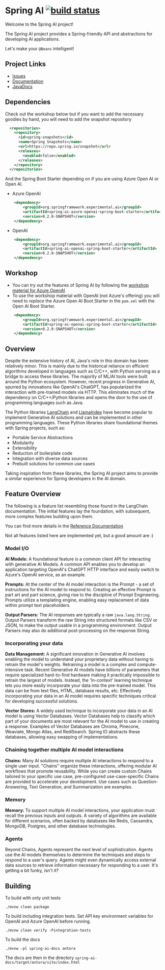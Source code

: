# Spring AI [![build status](https://github.com/spring-projects-experimental/spring-ai/actions/workflows/continuous-integration.yml/badge.svg)](https://github.com/spring-projects-experimental/spring-ai/actions/workflows/continuous-integration.yml)

Welcome to the Spring AI project!

The Spring AI project provides a Spring-friendly API and abstractions for developing AI applications.

Let's make your `@Beans` intelligent!


## Project Links

* [Issues](https://github.com/spring-projects-experimental/spring-ai/issues)
* [Documentation](https://docs.spring.io/spring-ai/reference/)
* [JavaDocs](https://docs.spring.io/spring-ai/docs/current-SNAPSHOT/)

## Dependencies

Check out the workshop below but if you want to add the necessary goodies by hand, you will need to add the snapshot repository

```xml
  <repositories>
    <repository>
      <id>spring-snapshots</id>
      <name>Spring Snapshots</name>
      <url>https://repo.spring.io/snapshot</url>
      <releases>
        <enabled>false</enabled>
      </releases>
    </repository>
  </repositories>
```

And the Spring Boot Starter depending on if you are using Azure Open AI or Open AI.

* Azure OpenAI
```xml
    <dependency>
        <groupId>org.springframework.experimental.ai</groupId>
        <artifactId>spring-ai-azure-openai-spring-boot-starter</artifactId>
        <version>0.2.0-SNAPSHOT</version>
    </dependency>
```

* OpenAI

```xml
    <dependency>
        <groupId>org.springframework.experimental.ai</groupId>
        <artifactId>spring-ai-openai-spring-boot-starter</artifactId>
        <version>0.2.0-SNAPSHOT</version>
    </dependency>
```

## Workshop

* You can try out the features of Spring AI by following the [workshop material for Azure OpenAI](https://github.com/markpollack/spring-ai-azure-workshop)
* To use the workshop material with OpenAI (not Azure's offering) you will need to *replace* the Azure Open AI Boot Starter in the `pom.xml` with the Open AI Boot Starter.
```xml
    <dependency>
        <groupId>org.springframework.experimental.ai</groupId>
        <artifactId>spring-ai-openai-spring-boot-starter</artifactId>
        <version>0.2.0-SNAPSHOT</version>
    </dependency>
```

## Overview

Despite the extensive history of AI, Java's role in this domain has been relatively minor.
This is mainly due to the historical reliance on efficient algorithms developed in languages such as C/C++, with Python serving as a bridge to access these libraries.
The majority of ML/AI tools were built around the Python ecosystem.
However, recent progress in Generative AI, spurred by innovations like OpenAI's ChatGPT, has popularized the interaction with pre-trained models via HTTP.
This eliminates much of the dependency on C/C++/Python libraries and opens the door to the use of programming languages such as Java.


The Python libraries [LangChain](https://docs.langchain.com/docs/) and [LlamaIndex](https://gpt-index.readthedocs.io/en/latest/getting_started/concepts.html) have become popular to implement Generative AI solutions and can be implemented in other programming languages.
These Python libraries share foundational themes with Spring projects, such as:

* Portable Service Abstractions
* Modularity
* Extensibility
* Reduction of boilerplate code
* Integration with diverse data sources
* Prebuilt solutions for common use cases

Taking inspiration from these libraries, the Spring AI project aims to provide a similar experience for Spring developers in the AI domain.

## Feature Overview

The following is a feature list resembling those found in the LangChain documentation.
The initial features lay the foundation, with subsequent, more complex features building upon them.

You can find more details in the [Reference Documentation](https://docs.spring.io/spring-ai/reference/)

Not all features listed here are implemented yet, but a good amount are :)


### Model I/O

**AI Models:** A foundational feature is a common client API for interacting with generative AI Models.
A common API enables you to develop an application targeting OpenAI's ChatGPT HTTP interface and easily switch to Azure's OpenAI service, as an example.

**Prompts:** At the center of the AI model interaction is the Prompt - a set of instructions for the AI model to respond to.
Creating an effective Prompt is part art and part science, giving rise to the discipline of Prompt Engineering.
Prompts utilize a templating engine, enabling easy replacement of data within prompt text placeholders.

**Output Parsers:**  The AI responses are typically a raw `java.lang.String`. Output Parsers transform the raw String into structured formats like CSV or JSON, to make the output usable in a programming environment.
Output Parsers may also do additional post-processing on the response String.

### Incorporating your data

**Data Management:** A significant innovation in Generative AI involves enabling the model to understand your proprietary data without having to retrain the model's weights.  Retraining a model is a complex and compute-intensive task.
Recent Generative AI models have billions of parameters that require specialized hard-to-find hardware making it practically impossible to retrain the largest of models.
Instead, the 'In-context' learning technique lets you more easily incorporate your data into the pre-trained model.
This data can be from text files, HTML, database results, etc.
Effectively incorporating your data in an AI model requires specific techniques critical for developing successful solutions.

**Vector Stores:**  A widely used technique to incorporate your data in an AI model is using Vector Databases.
Vector Databases help to classify which part of your documents are most relevant for the AI model to use in creating a response.
Examples of Vector Databases are Chroma, Pinecone, Weaviate, Mongo Atlas, and RediSearch.
Spring IO abstracts these databases, allowing easy swapping of implementations.

### Chaining together multiple AI model interactions

**Chains:** Many AI solutions require multiple AI interactions to respond to a single user input.
"Chains" organize these interactions, offering modular AI workflows that promote reusability.
While you can create custom Chains tailored to your specific use case, pre-configured use-case-specific Chains are provided to accelerate your development.
Use cases such as Question-Answering, Text Generation, and Summarization are examples.

### Memory

**Memory:** To support multiple AI model interactions, your application must recall the previous inputs and outputs.
A variety of algorithms are available for different scenarios, often backed by databases like Redis, Cassandra, MongoDB, Postgres, and other database technologies.

### Agents

Beyond Chains, Agents represent the next level of sophistication.
Agents use the AI models themselves to determine the techniques and steps to respond to a user's query.
Agents might even dynamically access external data sources to retrieve information necessary for responding to a user.
It's getting a bit funky, isn't it?



## Building

To build with only unit tests

```shell
./mvnw clean package
```

To build including integration tests.
Set API key environment variables for OpenAI and Azure OpenAI before running.

```shell
./mvnw clean verify -Pintegration-tests
```

To build the docs
```shell
./mvnw -pl spring-ai-docs antora
```

The docs are then in the directory `spring-ai-docs/target/antora/site/index.html`
